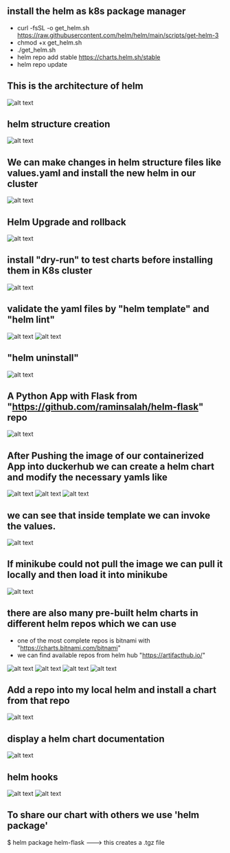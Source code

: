 ## install the helm as k8s package manager
- curl -fsSL -o get_helm.sh https://raw.githubusercontent.com/helm/helm/main/scripts/get-helm-3
- chmod +x get_helm.sh
- ./get_helm.sh
- helm repo add stable https://charts.helm.sh/stable
- helm repo update


## This is the architecture of helm
![alt text](image.png)


## helm structure creation 
![alt text](image-1.png)


## We can make changes in helm structure files like values.yaml and install the new helm in our cluster
![alt text](image-2.png)


## Helm Upgrade and rollback
![alt text](image-3.png)


## install "dry-run" to test charts before installing them in K8s cluster
![alt text](image-4.png)

## validate the yaml files by "helm template" and "helm lint"
![alt text](image-5.png)
![alt text](image-6.png)


## "helm uninstall"
![alt text](image-7.png)

## A Python App with Flask from "https://github.com/raminsalah/helm-flask" repo
![alt text](image-8.png)


## After Pushing the image of our containerized App into duckerhub we can create a helm chart and modify the necessary yamls like
![alt text](image-11.png)
![alt text](image-9.png)
![alt text](image-10.png)

## we can see that inside template we can invoke the values.
![alt text](image-13.png)

## If minikube could not pull the image we can pull it locally and then load it into minikube
![alt text](image-12.png)


## there are also many pre-built helm charts in different helm repos which we can use
- one of the most complete repos is bitnami with "https://charts.bitnami.com/bitnami" 
- we can find available repos from helm hub "https://artifacthub.io/"

![alt text](image-17.png)
![alt text](image-14.png)
![alt text](image-15.png)
![alt text](image-16.png)

## Add a repo into my local helm and install a chart from that repo
![alt text](image-18.png)

## display a helm chart documentation
![alt text](image-19.png)

## helm hooks
![alt text](image-20.png)
![alt text](image-21.png)

## To share our chart with others we use 'helm package'
$ helm package helm-flask  ---> this creates a .tgz file
